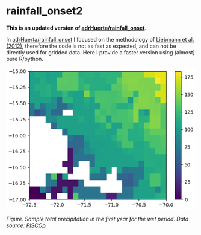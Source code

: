 # rainfall_onset2

**This is an updated version of [adrHuerta/rainfall_onset](https://github.com/adrHuerta/rainfall_onset)**. 

In [adrHuerta/rainfall_onset](https://github.com/adrHuerta/rainfall_onset) I focused on the methodology of [Liebmann et al. (2012)](https://doi.org/10.1175/JCLI-D-11-00157.1), therefore the code is not as fast as expected, and can not be directly used for gridded data.
Here I provide a faster version using (almost) pure R/python.

<p align="center">
  <img src="./python/sample_PRCPTOT_year1.png" />
</p>

*Figure. Sample total precipitation in the first year for the wet period. Data source: [PISCOp](http://iridl.ldeo.columbia.edu/SOURCES/.SENAMHI/.HSR/.PISCO/.Prec/.v2p1/.stable/.daily/)*
